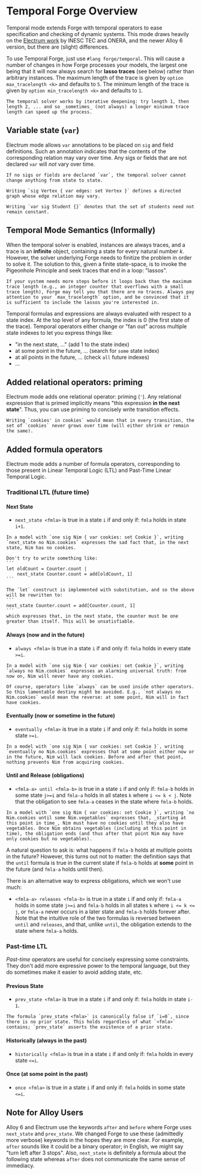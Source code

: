 # Temporal Forge Overview

Temporal mode extends Forge with temporal operators to ease specification and checking of dynamic systems. This mode draws heavily on the [Electrum work](http://haslab.github.io/Electrum/) by INESC TEC and ONERA, and the newer Alloy 6 version, but there are (slight) differences.

To use Temporal Forge, just use `#lang forge/temporal`. This will cause a number of changes in how Forge processes your models, the largest one being that it will now always search for **lasso traces** (see below) rather than arbitrary instances. The maximum length of the trace is given by `option max_tracelength <k>` and defaults to `5`. The minimum length of the trace is given by `option min_tracelength <k>` and defaults to `1`. 

~~~admonish info title="Using Minimum Trace Length"
The temporal solver works by iterative deepening: try length 1, then length 2, ... and so _sometimes_ (not always) a longer minimum trace length can speed up the process.
~~~

## Variable state (`var`)

Electrum mode allows `var` annotations to be placed on `sig` and field definitions. Such an annotation indicates that the contents of the corresponding relation may vary over time. Any sigs or fields that are not declared `var` will _not_ vary over time.

~~~admonish warning title="Importance of `var`"
If no sigs or fields are declared `var`, the temporal solver cannot change anything from state to state.
~~~

~~~admonish example title="`var` declarations"
Writing `sig Vertex { var edges: set Vertex }` defines a directed graph whose edge relation may vary. 

Writing `var sig Student {}` denotes that the set of students need not remain constant.
~~~

## Temporal Mode Semantics (Informally)

When the temporal solver is enabled, instances are always traces, and a trace is an **infinite** object, containing a state for every natural number $k$. However, the solver underlying Forge needs to finitize the problem in order to solve it. The solution to this, given a finite state-space, is to invoke the Pigeonhole Principle and seek traces that end in a loop: "lassos".

~~~admonish warning title="Lassos must loop back!"
If your system needs more steps before it loops back than the maximum trace length (e.g., an integer counter that overflows with a small trace length), Forge may tell you that there are no traces. Always pay attention to your `max_tracelength` option, and be convinced that it is sufficient to include the lassos you're interested in.
~~~

Temporal formulas and expressions are always evaluated with respect to a state index. At the top level of any formula, the index is $0$ (the first state of the trace). Temporal operators either change or "fan out" across multiple state indexes to let you express things like:
* "in the next state, ..." (add 1 to the state index)
* at some point in the future, ... (search for `some` state index)
* at all points in the future, ... (check `all` future indexes)
* ...

## Added relational operators: priming

Electrum mode adds one relational operator: priming (`'`). Any relational expression that is primed implicitly means "this expression **in the next state**". Thus, you can use priming to concisely write transition effects. 

~~~admonish example title="Priming"
Writing `cookies' in cookies` would mean that in every transition, the set of `cookies` never grows over time (will either shrink or remain the same).
~~~

## Added formula operators

Electrum mode adds a number of formula operators, corresponding to those present in Linear Temporal Logic (LTL) and Past-Time Linear Temporal Logic.

### Traditional LTL (future time)

#### Next State

- `next_state <fmla>` is true in a state `i` if and only if: `fmla` holds in state `i+1`.

~~~admonish example title="next_state"
In a model with `one sig Nim { var cookies: set Cookie }`, writing `next_state no Nim.cookies` expresses the sad fact that, in the next state, Nim has no cookies.
~~~

~~~admonish warning title="Let and temporal operators" 
Don't try to write something like:
```
let oldCount = Counter.count | 
    next_state Counter.count = add[oldCount, 1]
```

The `let` construct is implemented with substitution, and so the above will be rewritten to:
```
next_state Counter.count = add[Counter.count, 1]
```
which expresses that, in the next state, the counter must be one greater than itself. This will be unsatisfiable.
~~~

#### Always (now and in the future)

- `always <fmla>` is true in a state `i` if and only if: `fmla` holds in every state `>=i`.

~~~admonish example title="always"
In a model with `one sig Nim { var cookies: set Cookie }`, writing `always no Nim.cookies` expresses an alarming universal truth: from now on, Nim will never have any cookies.

Of course, operators like `always` can be used inside other operators. So this lamentable destiny might be avoided. E.g., `not always no Nim.cookies` would mean the reverse: at some point, Nim will in fact have cookies.
~~~

#### Eventually (now or sometime in the future)

- `eventually <fmla>` is true in a state `i` if and only if: `fmla` holds in some state `>=i`.

~~~admonish example title="eventually"
In a model with `one sig Nim { var cookies: set Cookie }`, writing `eventually no Nim.cookies` expresses that at some point either now or in the future, Nim will lack cookies. Before and after that point, nothing prevents Nim from acquiring cookies.
~~~

#### Until and Release (obligations)

- `<fmla-a> until <fmla-b>` is true in a state `i` if and only if: `fmla-b` holds in some state `j>=i` and `fmla-a` holds in all states `k` where `i <= k < j`. Note that the obligation to see `fmla-a` ceases in the state where `fmla-b` holds.

~~~admonish example title="until"
In a model with `one sig Nim { var cookies: set Cookie }`, writing `no Nim.cookies until some Nim.vegetables` expresses that, _starting at this point in time_, Nim must have no cookies until they also have vegetables. Once Nim obtains vegetables (including at this point in time), the obligation ends (and thus after that point Nim may have only cookies but no vegetables).
~~~

A natural question to ask is: what happens if `fmla-b` holds at multiple points in the future? However, this turns out not to matter: the definition says that the `until` formula is true in the current state if `fmla-b` holds at **some** point in the future (and `fmla-a` holds until then).

There is an alternative way to express obligations, which we won't use much:

- `<fmla-a> releases <fmla-b>` is true in a state `i` if and only if: `fmla-a` holds in some state `j>=i` and `fmla-b` holds in all states `k` where `i <= k <= j`, or `fmla-a` never occurs in a later state and `fmla-b` holds forever after. Note that the intuitive role of the two formulas is reversed between `until` and `releases`, and that, unlike `until`, the obligation extends to the state where `fmla-a` holds.

### Past-time LTL 

_Past-time_ operators are useful for concisely expressing some constraints. They don't add more expressive power to the temporal language, but they do sometimes make it easier to avoid adding state, etc.

#### Previous State

- `prev_state <fmla>` is true in a state `i` if and only if: `fmla` holds in state `i-1`. 

~~~admonish warning title="There is nothing before the first state"
The formula `prev_state <fmla>` is canonically false if `i=0`, since there is no prior state. This holds regardless of what `<fmla>` contains; `prev_state` asserts the existence of a prior state.
~~~

#### Historically (always in the past)

- `historically <fmla>` is true in a state `i` if and only if: `fmla` holds in every state `<=i`.

#### Once (at some point in the past)

- `once <fmla>` is true in a state `i` if and only if: `fmla` holds in some state `<=i`.

## Note for Alloy Users

Alloy 6 and Electrum use the keywords `after` and `before` where Forge uses `next_state` and `prev_state`. We changed Forge to use these (admittedly more verbose) keywords in the hopes they are more clear. For example, `after` sounds like it could be a binary operator; in English, we might say "turn left after 3 stops". Also, `next_state` is definitely a formula about the following state whereas `after` does not communicate the same sense of immediacy.

